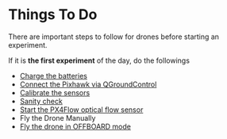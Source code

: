 # Things To Do

There are important steps to follow for drones before starting an experiment. 

If it is **the first experiment** of the day, do the followings

* [Charge the batteries](../../user-guide/configuration/charging-the-batteries.md)
* [Connect the Pixhawk via QGroundControl](../../user-guide/configuration/connecting-the-pixhawk-to-qgroundcontrol.md)
* [Calibrate the sensors](../../user-guide/configuration/sensor-calibration.md)
* [Sanity check](../../troubleshooting/px4/sensor-data-sanity-check.md)
* [Start the PX4Flow optical flow sensor](../../user-guide/configuration/px4flow-setup.md)
* Fly the Drone Manually
* [Fly the drone in OFFBOARD mode](../../user-guide/working-with-the-companion-computer/offboard-flight.md)


